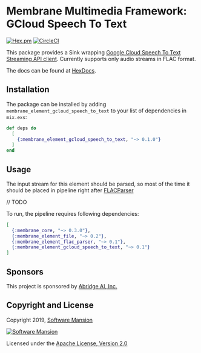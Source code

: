 # Membrane Multimedia Framework: GCloud Speech To Text

[![Hex.pm](https://img.shields.io/hexpm/v/membrane_element_gcloud_speech_to_text.svg)](https://hex.pm/packages/membrane_element_gcloud_speech_to_text)
[![CircleCI](https://circleci.com/gh/membraneframework/membrane-element-gcloud-speech-to-text.svg?style=svg)](https://circleci.com/gh/membraneframework/membrane-element-gcloud-speech-to-text)

This package provides a Sink wrapping [Google Cloud Speech To Text Streaming API client](https://hex.pm/packages/gcloud_speech_grpc).
Currently supports only audio streams in FLAC format.

The docs can be found at [HexDocs](https://hexdocs.pm/membrane_element_gcloud_speech_to_text).

## Installation

The package can be installed by adding `membrane_element_gcloud_speech_to_text` to your list of dependencies in `mix.exs`:

```elixir
def deps do
  [
    {:membrane_element_gcloud_speech_to_text, "~> 0.1.0"}
  ]
end
```

## Usage

The input stream for this element should be parsed, so most of the time it should be
placed in pipeline right after [FLACParser](https://github.com/membraneframework/membrane-element-flac-parser)

// TODO

To run, the pipeline requires following dependencies:

```elixir
[
  {:membrane_core, "~> 0.3.0"},
  {:membrane_element_file, "~> 0.2"},
  {:membrane_element_flac_parser, "~> 0.1"},
  {:membrane_element_gcloud_speech_to_text, "~> 0.1"}
]
```

## Sponsors

This project is sponsored by [Abridge AI, Inc.](https://abridge.ai)

## Copyright and License

Copyright 2019, [Software Mansion](https://swmansion.com/?utm_source=git&utm_medium=readme&utm_campaign=membrane-element-gcloud-speech-to-text)

[![Software Mansion](https://membraneframework.github.io/static/logo/swm_logo_readme.png)](https://swmansion.com/?utm_source=git&utm_medium=readme&utm_campaign=membrane-element-gcloud-speech-to-text)

Licensed under the [Apache License, Version 2.0](LICENSE)
